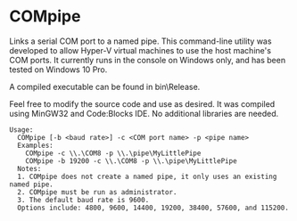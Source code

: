 # COMpipe
Links a serial COM port to a named pipe.  This command-line utility was developed to allow Hyper-V virtual machines to use the host machine's COM ports.  It currently runs in the console on Windows only, and has been tested on Windows 10 Pro.

A compiled executable can be found in bin\Release.

Feel free to modify the source code and use as desired.  It was compiled using MinGW32 and Code:Blocks IDE.  No additional libraries are needed.

```
Usage:
  COMpipe [-b <baud rate>] -c <COM port name> -p <pipe name>
  Examples:
    COMpipe -c \\.\COM8 -p \\.\pipe\MyLittlePipe
    COMpipe -b 19200 -c \\.\COM8 -p \\.\pipe\MyLittlePipe
  Notes:
  1. COMpipe does not create a named pipe, it only uses an existing named pipe.
  2. COMpipe must be run as administrator.
  3. The default baud rate is 9600.
  Options include: 4800, 9600, 14400, 19200, 38400, 57600, and 115200.
```
